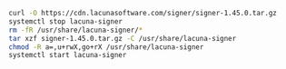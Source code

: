 ﻿```sh
curl -O https://cdn.lacunasoftware.com/signer/signer-1.45.0.tar.gz
systemctl stop lacuna-signer
rm -fR /usr/share/lacuna-signer/*
tar xzf signer-1.45.0.tar.gz -C /usr/share/lacuna-signer
chmod -R a=,u+rwX,go+rX /usr/share/lacuna-signer
systemctl start lacuna-signer
```
